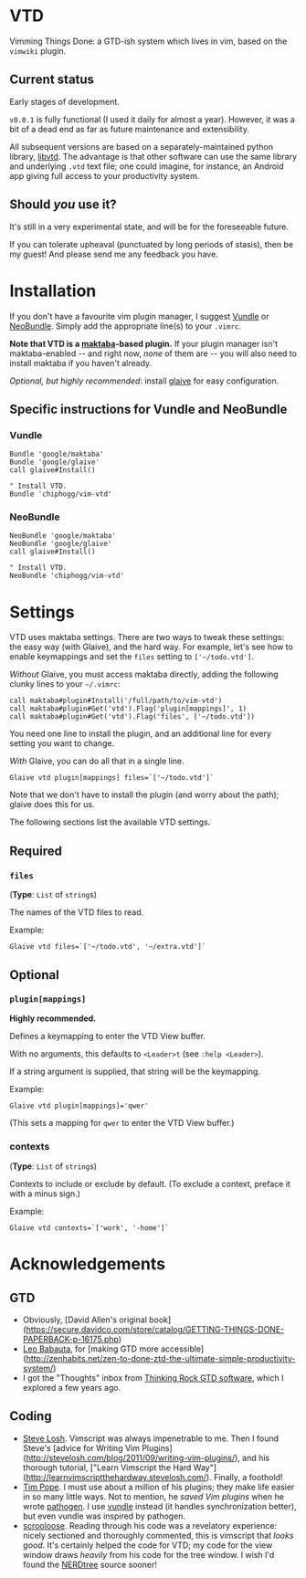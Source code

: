 # VTD

Vimming Things Done: a GTD-ish system which lives in vim, based on the
`vimwiki` plugin.

## Current status

Early stages of development.

`v0.0.1` is fully functional (I used it daily for almost a year). However, it
was a bit of a dead end as far as future maintenance and extensibility.

All subsequent versions are based on a separately-maintained python library,
[libvtd](http://github.com/chiphogg/libvtd).  The advantage is that other
software can use the same library and underlying `.vtd` text file; one could
imagine, for instance, an Android app giving full access to your productivity
system.

## Should _you_ use it?

It's still in a very experimental state, and will be for the foreseeable future.

If you can tolerate upheaval (punctuated by long periods of stasis), then be my
guest!  And please send me any feedback you have.

# Installation

If you don't have a favourite vim plugin manager, I suggest
[Vundle](https://github.com/gmarik/vundle) or
[NeoBundle](https://github.com/Shougo/neobundle.vim).
Simply add the appropriate line(s) to your `.vimrc`.

**Note that VTD is a [maktaba](https://github.com/google/maktaba)-based
plugin.**  If your plugin manager isn't maktaba-enabled -- and right now, _none_
of them are -- you will also need to install maktaba if you haven't already.

_Optional, but highly recommended_: install [glaive](https://github.com/google/glaive)
for easy configuration.

## Specific instructions for Vundle and NeoBundle

### Vundle

```vim
Bundle 'google/maktaba'
Bundle 'google/glaive'
call glaive#Install()

" Install VTD.
Bundle 'chiphogg/vim-vtd'
```

### NeoBundle
```vim
NeoBundle 'google/maktaba'
NeoBundle 'google/glaive'
call glaive#Install()

" Install VTD.
NeoBundle 'chiphogg/vim-vtd'
```

# Settings

VTD uses maktaba settings.  There are two ways to tweak these settings: the easy
way (with Glaive), and the hard way.  For example, let's see how to enable
keymappings and set the `files` setting to `['~/todo.vtd']`.

_Without_ Glaive, you must access maktaba directly, adding the following clunky
lines to your `~/.vimrc`:
```vim
call maktaba#plugin#Install('/full/path/to/vim-vtd')
call maktaba#plugin#Get('vtd').Flag('plugin[mappings]', 1)
call maktaba#plugin#Get('vtd').Flag('files', ['~/todo.vtd'])
```
You need one line to install the plugin, and an additional line for every
setting you want to change.

_With_ Glaive, you can do all that in a single line.
```vim
Glaive vtd plugin[mappings] files=`['~/todo.vtd']`
```
Note that we don't have to install the plugin (and worry about the path); glaive
does this for us.

The following sections list the available VTD settings.

## Required

### `files`

(**Type**: `List` of `string`s)

The names of the VTD files to read.

Example:
```vim
Glaive vtd files=`['~/todo.vtd', '~/extra.vtd']`
```

## Optional

### `plugin[mappings]`

**Highly recommended.**

Defines a keymapping to enter the VTD View buffer.

With no arguments, this defaults to `<Leader>t` (see `:help <Leader>`).

If a string argument is supplied, that string will be the keymapping.

Example:
```vim
Glaive vtd plugin[mappings]='qwer'
```
(This sets a mapping for `qwer` to enter the VTD View buffer.)

### contexts

(**Type**: `List` of `string`s)

Contexts to include or exclude by default.
(To exclude a context, preface it with a minus sign.)

Example:
```vim
Glaive vtd contexts=`['work', '-home']`
```

# Acknowledgements

## GTD

  - Obviously, 
     [David Allen's original book]
     (https://secure.davidco.com/store/catalog/GETTING-THINGS-DONE-PAPERBACK-p-16175.php)
  - [Leo Babauta](http://leobabauta.com/), for
     [making GTD more accessible]
     (http://zenhabits.net/zen-to-done-ztd-the-ultimate-simple-productivity-system/)
  - I got the "Thoughts" inbox from
     [Thinking Rock GTD software](http://www.trgtd.com.au/),
     which I explored a few years ago.

## Coding

  - [Steve Losh](http://stevelosh.com/).
    Vimscript was always impenetrable to me.  Then I found Steve's 
    [advice for Writing Vim Plugins]
    (http://stevelosh.com/blog/2011/09/writing-vim-plugins/),
    and his thorough tutorial,
    ["Learn Vimscript the Hard Way"]
    (http://learnvimscriptthehardway.stevelosh.com/).
    Finally, a foothold!
  - [Tim Pope](http://tpo.pe/).
    I must use about a million of his plugins;
    they make life easier in so many little ways.
    Not to mention, he *saved Vim plugins* when he wrote
    [pathogen](https://github.com/tpope/vim-pathogen/).
    I use [vundle](https://github.com/gmarik/vundle/) instead
    (it handles synchronization better),
    but even vundle was inspired by pathogen.
  - [scrooloose](https://github.com/scrooloose).
    Reading through his code was a revelatory experience:
    nicely sectioned and thoroughly commented,
    this is vimscript that _looks good_.
    It's certainly helped the code for VTD;
    my code for the view window draws *heavily*
    from his code for the tree window.
    I wish I'd found the
    [NERDtree](https://github.com/scrooloose/nerdtree)
    source sooner!
    
